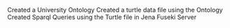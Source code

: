 Created a University Ontology 
Created a turtle data file using the Ontology 
Created Sparql Queries using the Turtle file in Jena Fuseki Server
